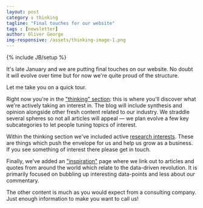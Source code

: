 ```yaml
---
layout: post
category : thinking
tagline: "Final touches for our website"
tags : [newsletter]
author: Oliver George
img-responsive: /assets/thinking-image-1.png
---
```

{% include JB/setup %}

It's late January and we are putting final touches on our website.  No doubt it will evolve over time but for now we're quite proud of the structure.

Let me take you on a quick tour.

Right now you're in the ["thinking" section](/thinking.html): this is where you'll discover what we're actively taking an interest in.  The blog will include synthesis and opinion alongside other fresh content related to our industry.  We straddle several spheres so not all articles will appeal &mdash; we plan evolve a few key subcategories to let people tuning topics of interest.

Within the thinking section we've included active [research interests](/thinking/research.html).  These are things which push the envelope for us and help us grow as a business.  If you see something of interest there please get in touch.

Finally, we've added an ["inspiration"](/inspiration.html) page where we link out to articles and quotes from around the world which relate to the data-driven revolution.  It is primarily focused on bubbling up interesting data-points and less about our commentary.

The other content is much as you would expect from a consulting company.  Just enough information to make you want to call us!
